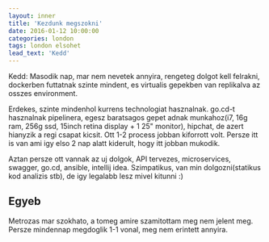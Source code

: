 ```yaml
---
layout: inner
title: 'Kezdunk megszokni'
date: 2016-01-12 10:00:00
categories: london
tags: london elsohet
lead_text: 'Kedd'
---
```


Kedd: 
Masodik nap, mar nem nevetek annyira, rengeteg dolgot kell felrakni, dockerben futtatnak szinte mindent, es virtualis gepekben van replikalva az osszes environment. 

Erdekes, szinte mindenhol kurrens technologiat hasznalnak. go.cd-t hasznalnak pipelinera, egesz baratsagos gepet adnak munkahoz(i7, 16g ram, 256g ssd, 15inch retina display + 1 25" monitor), hipchat, de azert hianyzik a regi csapat kicsit. Ott 1-2 process jobban kiforrott volt. Persze itt is van ami igy elso 2 nap alatt kiderult, hogy itt jobban mukodik. 

Aztan persze ott vannak az uj dolgok, API tervezes, microservices, swagger, go.cd, ansible, intellij idea. Szimpatikus, van min dolgozni(statikus kod analizis stb), de igy legalabb lesz mivel kitunni :)

## Egyeb

Metrozas mar szokhato, a tomeg amire szamitottam meg nem jelent meg. Persze mindennap megdoglik 1-1 vonal, meg nem erintett annyira. 
